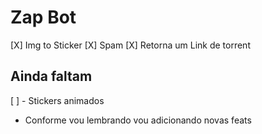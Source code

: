 # Zap Bot

[X] Img to Sticker
[X] Spam
[X] Retorna um Link de torrent

## Ainda faltam

[ ] - Stickers animados

- Conforme vou lembrando vou adicionando novas feats
